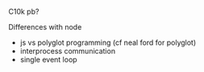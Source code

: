 C10k pb?

Differences with node

* js vs polyglot programming (cf neal ford for polyglot)
* interprocess communication
* single event loop



